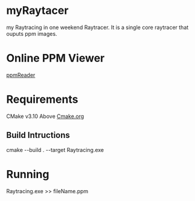 # myRaytacer
my Raytracing in one weekend Raytracer. It is a single core raytracer that ouputs ppm images.

# Online PPM Viewer
[ppmReader](https://www.cs.rhodes.edu/welshc/COMP141_F16/ppmReader.html)

# Requirements
CMake v3.10 Above 
[Cmake.org](https://cmake.org/download/)

## Build Intructions
cmake --build . --target Raytracing.exe

# Running
Raytracing.exe >> fileName.ppm 

